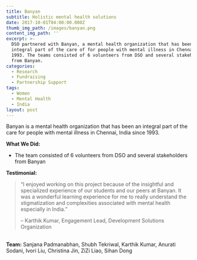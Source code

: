 ```yaml
---
title: Banyan
subtitle: Holistic mental health solutions
date: 2017-10-01T04:00:00.000Z
thumb_img_path: /images/banyan.png
content_img_path: ''
excerpt: >-
  DSO partnered with Banyan, a mental health organization that has been an
  integral part of the care of for people with mental illness in Chennai since
  1993. The teams consisted of 6 volunteers from DSO and several stakeholders
  from Banyan.
categories:
  - Research
  - Fundraising
  - Partnership Support
tags:
  - Women
  - Mental Health
  - India
layout: post
---
```

Banyan is a mental health organization that has been an integral part of the care for people with mental illness in Chennai, India since 1993.

**What We Did:**

* The team consisted of 6 volunteers from DSO and several stakeholders from Banyan

**Testimonial:**

> “I enjoyed working on this project because of the insightful and specialized experience of our students and our peers at Banyan. It was a wonderful learning experience for me to really understand the stigmatization and complexities associated with mental health especially in India.”
>
> – Karthik Kumar, Engagement Lead, Development Solutions Organization

\
**Team:** Sanjana Padmanabhan, Shubh Tekriwal, Karthik Kumar, Anurati Sodani, Ivori Liu, Christina Jin, ZiZi Liao, Sihan Dong